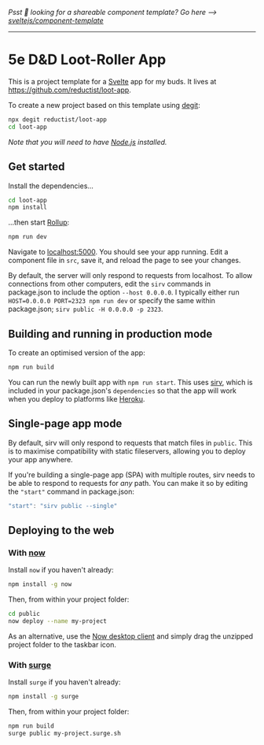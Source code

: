 *Psst  looking for a shareable component template? Go here --> [sveltejs/component-template](https://github.com/sveltejs/component-template)*

---

# 5e D&D Loot-Roller App

This is a project template for a [Svelte](https://svelte.dev) app for my buds. It lives at https://github.com/reductist/loot-app.

To create a new project based on this template using [degit](https://github.com/Rich-Harris/degit):

```bash
npx degit reductist/loot-app
cd loot-app
```

*Note that you will need to have [Node.js](https://nodejs.org) installed.*


## Get started

Install the dependencies...

```bash
cd loot-app
npm install
```

...then start [Rollup](https://rollupjs.org):

```bash
npm run dev
```

Navigate to [localhost:5000](http://localhost:5000). You should see your app running. Edit a component file in `src`, save it, and reload the page to see your changes.

By default, the server will only respond to requests from localhost. To allow connections from other computers, edit the `sirv` commands in package.json to include the option `--host 0.0.0.0`. I typically either run `HOST=0.0.0.0 PORT=2323 npm run dev` or specify the same within package.json; `sirv public -H 0.0.0.0 -p 2323`.


## Building and running in production mode

To create an optimised version of the app:

```bash
npm run build
```

You can run the newly built app with `npm run start`. This uses [sirv](https://github.com/lukeed/sirv), which is included in your package.json's `dependencies` so that the app will work when you deploy to platforms like [Heroku](https://heroku.com).


## Single-page app mode

By default, sirv will only respond to requests that match files in `public`. This is to maximise compatibility with static fileservers, allowing you to deploy your app anywhere.

If you're building a single-page app (SPA) with multiple routes, sirv needs to be able to respond to requests for *any* path. You can make it so by editing the `"start"` command in package.json:

```js
"start": "sirv public --single"
```


## Deploying to the web

### With [now](https://zeit.co/now)

Install `now` if you haven't already:

```bash
npm install -g now
```

Then, from within your project folder:

```bash
cd public
now deploy --name my-project
```

As an alternative, use the [Now desktop client](https://zeit.co/download) and simply drag the unzipped project folder to the taskbar icon.

### With [surge](https://surge.sh/)

Install `surge` if you haven't already:

```bash
npm install -g surge
```

Then, from within your project folder:

```bash
npm run build
surge public my-project.surge.sh
```
